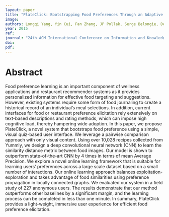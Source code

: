 ```yaml
---
layout: paper
title: "PlateClick: Bootstrapping Food Preferences Through an Adaptive Visual Interface"
image:
authors: Longqi Yang, Yin Cui, Fan Zhang, JP Pollak, Serge Belongie, Deborah Estrin.
year: 2015
ref:
journal: "24th ACM International Conference on Information and Knowledge Management"
doi:
pdf:
---
```


# Abstract

Food preference learning is an important component of wellness applications and restaurant recommender systems as it provides personalized information for effective food targeting and suggestions. However, existing systems require some form of food journaling to create a historical record of an individual’s meal selections. In addition, current interfaces for food or restaurant preference elicitation rely extensively on text-based descriptions and rating methods, which can impose high cognitive load, thereby hampering wide adoption. In this paper, we propose PlateClick, a novel system that bootstraps food preference using a simple, visual quiz-based user interface. We leverage a pairwise comparison approach with only visual content. Using over 10,028 recipes collected from Yummly, we design a deep convolutional neural network (CNN) to learn the similarity distance metric between food images. Our model is shown to outperform state-of-the-art CNN by 4 times in terms of mean Average Precision. We explore a novel online learning framework that is suitable for learning users’ preferences across a large scale dataset based on a small number of interactions. Our online learning approach balances exploitation-exploration and takes advantage of food similarities using preference propagation in locally connected graphs. We evaluated our system in a field study of 227 anonymous users. The results demonstrate that our method outperforms other baselines by a significant margin, and the learning process can be completed in less than one minute. In summary, PlateClick provides a light-weight, immersive user experience for efficient food preference elicitation.

